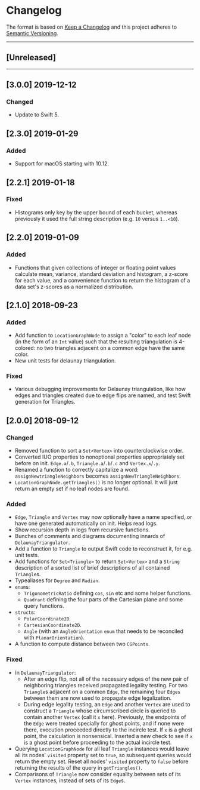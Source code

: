 # Changelog

The format is based on [Keep a Changelog](http://keepachangelog.com/en/1.0.0/) and this project adheres to [Semantic Versioning](http://semver.org/spec/v2.0.0.html).

---

## [Unreleased]

---

## [3.0.0] 2019-12-12

### Changed

- Update to Swift 5.

## [2.3.0] 2019-01-29

### Added

- Support for macOS starting with 10.12.

## [2.2.1] 2019-01-18

### Fixed

- Histograms only key by the upper bound of each bucket, whereas previously it used the full string description (e.g. `10` versus `1..<10`).

## [2.2.0] 2019-01-09

### Added

- Functions that given collections of integer or floating point values calculate mean, variance, standard deviation and histogram, a z-score for each value, and a convenience function to return the histogram of a data set's z-scores as a normalized distribution.

## [2.1.0] 2018-09-23

### Added

- Add function to `LocationGraphNode` to assign a "color" to each leaf node (in the form of an `Int` value) such that the resulting triangulation is 4-colored: no two triangles adjacent on a common edge have the same color.
- New unit tests for delaunay triangulation.

### Fixed

- Various debugging improvements for Delaunay triangulation, like how edges and triangles created due to edge flips are named, and test Swift generation for Triangles.

## [2.0.0] 2018-09-12

### Changed

- Removed function to sort a `Set<Vertex>` into counterclockwise order.
- Converted IUO properties to nonoptional properties appropriately set before on init. `Edge.a`/`.b`, `Triangle.a`/`.b`/`.c` and `Vertex.x`/`.y`.
- Renamed a function to correctly capitalize a word: `assignNewtriangleNeighbors` becomes `assignNewTriangleNeighbors`.
- `LocationGraphNode.getTriangles()` is no longer optional. It will just return an empty set if no leaf nodes are found.

### Added

- `Edge`, `Triangle` and `Vertex` may now optionally have a name specified, or have one generated automatically on init. Helps read logs.
- Show recursion depth in logs from recursive functions.
- Bunches of comments and diagrams documenting innards of `DelaunayTriangulator`.
- Add a function to `Triangle` to output Swift code to reconstruct it, for e.g. unit tests.
- Add functions for `Set<Triangle>` to return `Set<Vertex>` and a `String` description of a sorted list of brief descriptions of all contained `Triangle`s.
- Typealiases for `Degree` and `Radian`.
- `enum`s:
	- `TrigonometricRatio` defining `cos`, `sin` etc and some helper functions.
	- `Quadrant` defining the four parts of the Cartesian plane and some query functions.
- `struct`s: 
	 - `PolarCoordinate2D`.
	 - `CartesianCoordinate2D`.
	 - `Angle` (with an `AngleOrientation` `enum` that needs to be reconciled with `PlanarOrientation`).
 - A function to compute distance between two `CGPoints`.
 

### Fixed

- In `DelaunayTriangulator`:
	- After an edge flip, not all of the necessary edges of the new pair of neighboring triangles received propagated legality testing. For two `Triangle`s adjacent on a common `Edge`, the remaining four `Edges` between them are now used to propagate edge legalization.
	- During edge legality testing, an `Edge` and another `Vertex` are used to construct a `Triangle` whose circumscribed circle is queried to contain another `Vertex` (call it `x` here). Previously, the endpoints of the `Edge` were treated specially for ghost points, and if none were there, execution proceeded directly to the incircle test. If `x` is a ghost point, the calculation is nonsensical. Inserted a new check to see if `x` is a ghost point before proceeding to the actual incircle test.
- Querying `LocationGraphNode` for all leaf `Triangle` instances would leave all its nodes' `visited` property set to `true`, so subsequent queries would return the empty set. Reset all nodes' `visited` property to `false` before returning the results of the query in `getTriangles()`.
- Comparisons of `Triangle` now consider equality between sets of its `Vertex` instances, instead of sets of its `Edge`s.
